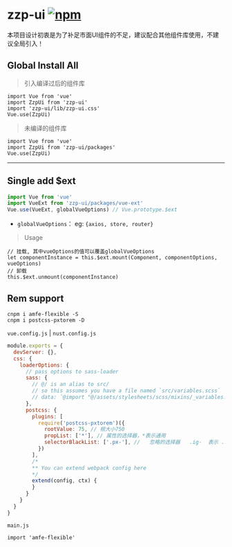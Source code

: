 # zzp-ui [![npm](https://img.shields.io/npm/v/zzp-ui.svg?style=flat-square)](https://www.npmjs.com/package/zzp-ui)

本项目设计初衷是为了补足市面UI组件的不足，建议配合其他组件库使用，不建议全局引入！


## Global Install All

> 引入编译过后的组件库
```
import Vue from 'vue'
import ZzpUi from 'zzp-ui'
import 'zzp-ui/lib/zzp-ui.css'
Vue.use(ZzpUi)
```
> 未编译的组件库
```
import Vue from 'vue'
import ZzpUi from 'zzp-ui/packages'
Vue.use(ZzpUi)
```

---

## Single add $ext
```javascript
import Vue from 'vue'
import VueExt from 'zzp-ui/packages/vue-ext'
Vue.use(VueExt, globalVueOptions) // Vue.prototype.$ext
```
* `globalVueOptions`： eg: `{axios, store, router}`

> Usage
 ```
 // 挂载, 其中vueOptions的值可以覆盖globalVueOptions
 let componentInstance = this.$ext.mount(Component, componentOptions, vueOptions)
 // 卸载
 this.$ext.unmount(componentInstance)
 ```


## Rem support
```
cnpm i amfe-flexible -S
cnpm i postcss-pxtorem -D 
```

`vue.config.js` | `nust.config.js`
```javascript
module.exports = {
  devServer: {},
  css: {
    loaderOptions: {
      // pass options to sass-loader
      sass: {
        // @/ is an alias to src/
        // so this assumes you have a file named `src/variables.scss`
        // data: `@import "@/assets/stylesheets/scss/mixins/_variables.scss";`
      },
      postcss: {
        plugins: [
          require('postcss-pxtorem')({
            rootValue: 75, // 根大小750
            propList: ['*'], // 属性的选择器，*表示通用
            selectorBlackList: ['.px-'], //   忽略的选择器   .ig-  表示 .ig- 开头的都不会转换
          })
        ],
        /*
        ** You can extend webpack config here
        */
        extend(config, ctx) {
        }
      }
    }
  }
}
```
`main.js`
```
import 'amfe-flexible'
```
